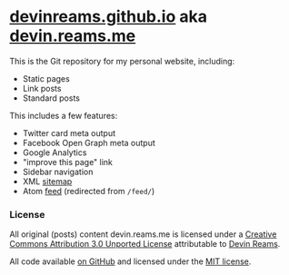 [devinreams.github.io](http://devinreams.github.io) aka [devin.reams.me](http://devin.reams.me/)
====================

This is the Git repository for my personal website, including:

- Static pages
- Link posts
- Standard posts

This includes a few features:

- Twitter card meta output
- Facebook Open Graph meta output
- Google Analytics
- "improve this page" link
- Sidebar navigation
- XML [sitemap](http://devin.reams.me/sitemap.xml)
- Atom [feed](http://devin.reams.me/feed.xml) (redirected from `/feed/`)

### License

All original (posts) content devin.reams.me is licensed under a [Creative Commons Attribution 3.0 Unported License](http://creativecommons.org/licenses/by/3.0/) attributable to [Devin Reams](http://devin.reams.me/).

All code available [on GitHub](https://github.com/devinreams/devinreams.github.io/) and licensed under the [MIT license](http://opensource.org/licenses/MIT).
